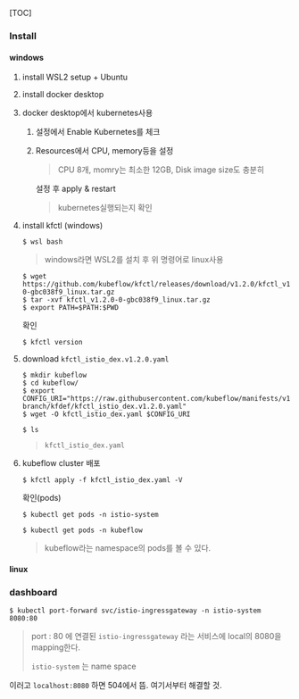 [TOC]



### Install

#### windows

1. install WSL2 setup + Ubuntu

2. install docker desktop

3. docker desktop에서 kubernetes사용
   
   1. 설정에서 Enable Kubernetes를 체크
   
   2. Resources에서 CPU, memory등을 설정
      
      > CPU 8개, momry는 최소한 12GB, Disk image size도 충분히
      
      설정 후 apply & restart
      
      > kubernetes실행되는지 확인

4. install kfctl (windows)
   
   ```
   $ wsl bash  
   ```
   
   > windows라면 WSL2를 설치 후 위 명령어로 linux사용
   
   ```
   $ wget https://github.com/kubeflow/kfctl/releases/download/v1.2.0/kfctl_v1.2.0-0-gbc038f9_linux.tar.gz
   $ tar -xvf kfctl_v1.2.0-0-gbc038f9_linux.tar.gz
   $ export PATH=$PATH:$PWD
   ```
   
   확인
   
   ```
   $ kfctl version
   ```

5. download `kfctl_istio_dex.v1.2.0.yaml`
   
   ```
   $ mkdir kubeflow
   $ cd kubeflow/
   $ export CONFIG_URI="https://raw.githubusercontent.com/kubeflow/manifests/v1.2-branch/kfdef/kfctl_istio_dex.v1.2.0.yaml"
   $ wget -O kfctl_istio_dex.yaml $CONFIG_URI
   ```
   
   ```
   $ ls
   ```
   
   > `kfctl_istio_dex.yaml`

6. kubeflow cluster 배포
   
   ```
   $ kfctl apply -f kfctl_istio_dex.yaml -V
   ```
   
   확인(pods)
   
   ```
   $ kubectl get pods -n istio-system
   ```
   
   ```
   $ kubectl get pods -n kubeflow
   ```
   
   > kubeflow라는 namespace의 pods를 볼 수 있다.



#### linux



### dashboard

```
$ kubectl port-forward svc/istio-ingressgateway -n istio-system 8080:80
```

> port : 80 에 연결된 `istio-ingressgateway` 라는 서비스에 local의 8080을 mapping한다. 
>
> `istio-system` 는 name space

이러고 `localhost:8080` 하면 504에서 뜸. 여기서부터 해결할 것.
